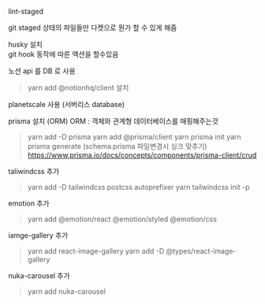 lint-staged<br>

git staged 상태의 파일들만 다켓으로 뭔가 할 수 있게 해줌 <br>

husky 설치<br>
git hook 동작에 따른 액션을 할수있음

노션 api 를 DB 로 사용

> yarn add @notionhq/client 설치<br>

planetscale 사용 (서버리스 database)

prisma 설치 (ORM)
ORM : 객체와 관계형 데이터베이스를 매핑해주는것

> yarn add -D prisma
> yarn add @prisma/client
> yarn prisma init
> yarn prisma generate (schema.prisma 파일변경시 싱크 맞추기)
> https://www.prisma.io/docs/concepts/components/prisma-client/crud

taliwindcss 추가

> yarn add -D tailwindcss postcss autoprefixer
> yarn tailwindcss init -p

emotion 추가

> yarn add @emotion/react @emotion/styled @emotion/css

iamge-gallery 추가

> yarn add react-image-gallery
> yarn add -D @types/react-image-gallery

nuka-carousel 추가

> yarn add nuka-carousel
